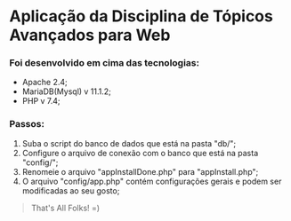 # Aplicação da Disciplina de Tópicos Avançados para Web

### Foi desenvolvido em cima das tecnologias:

- Apache 2.4;
- MariaDB(Mysql) v 11.1.2;
- PHP v 7.4;

### Passos:

1. Suba o script do banco de dados que está na pasta "db/";
2. Configure o arquivo de conexão com o banco que está na pasta "config/";
3. Renomeie o arquivo "appInstallDone.php" para "appInstall.php";
3. O arquivo "config/app.php" contém configurações gerais e podem ser modificadas ao seu gosto;

> That's All Folks! =)